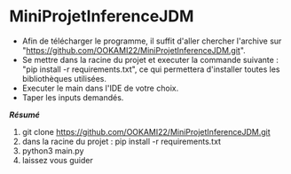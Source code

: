 # MiniProjetInferenceJDM
- Afin de télécharger le programme, il suffit d'aller chercher l'archive sur "https://github.com/OOKAMI22/MiniProjetInferenceJDM.git".
- Se mettre dans la racine du projet et executer la commande suivante : "pip install -r requirements.txt", ce qui permettera d'installer toutes les bibliothèques utilisées.
- Executer le main dans l'IDE de votre choix.
- Taper les inputs demandés.


***Résumé***

1) git clone https://github.com/OOKAMI22/MiniProjetInferenceJDM.git
2) dans la racine du projet : pip install -r requirements.txt
3)  python3 main.py
4) laissez vous guider

